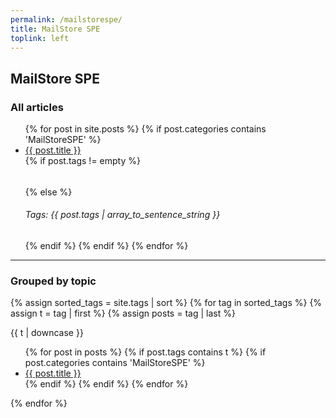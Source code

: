 ```yaml
---
permalink: /mailstorespe/
title: MailStore SPE
toplink: left
---
```

<h2>MailStore SPE</h2>
<h3>All articles</h3>
<ul>
{% for post in site.posts %}
 {% if post.categories contains 'MailStoreSPE' %}
      <li><a href="{{ post.url }}">{{ post.title }}</a></li>
      {% if post.tags != empty %}
      <h6></h6>
      {% else %}
      <h6>Tags: {{ post.tags | array_to_sentence_string }} </h6>
      {% endif %}
  {% endif %}
  {% endfor %}
</ul>
<hr>
<h3>Grouped by topic</h3>

{% assign sorted_tags = site.tags | sort %}
{% for tag in sorted_tags %}
  {% assign t = tag | first %}
  {% assign posts = tag | last %}

{{ t | downcase }}
<ul>
{% for post in posts %}
  {% if post.tags contains t %}
  {% if post.categories contains 'MailStoreSPE' %}
  <li><a href="{{ post.url }}">{{ post.title }}</a></li>
  {% endif %}
  {% endif %}
{% endfor %}
</ul>
{% endfor %}
